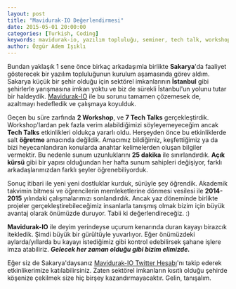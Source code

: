 ```yaml
---
layout: post
title: "Mavidurak-IO Değerlendirmesi"
date: 2015-05-01 20:00:00
categories: [Turkish, Coding]
keywords: mavidurak-io, yazılım topluluğu, seminer, tech talk, workshop, değerlendirme, atölye
author: Özgür Adem Işıklı
---
```


Bundan yaklaşık 1 sene önce birkaç arkadaşımla birlikte **Sakarya**'da faaliyet gösterecek bir yazılım topluluğunun kurulum aşamasında görev aldım. Sakarya küçük bir şehir olduğu için sektörel imkanlarının **İstanbul** gibi şehirlerle yarışmasına imkan yoktu ve biz de sürekli İstanbul'un yolunu tutar bir haldeydik. [Mavidurak-IO](http://mavidurak.github.io) ile bu sorunu tamamen çözemesek de, azaltmayı hedefledik ve çalışmaya koyulduk.

Geçen bu süre zarfında **2 Workshop**, ve **7 Tech Talks** gerçekleştirdik. Workshop'lardan pek fazla verim alabildiğimizi söyleyemeyeceğim ancak **Tech Talks** etkinlikleri oldukça yararlı oldu. Herşeyden önce bu etkinliklerde salt **öğretme** amacında değildik. Amacımız bildiğimiz, keşfettiğimiz ya da bizi heyecanlandıran konularda anahtar kelimelerden oluşan bilgiler vermektir. Bu nedenle sunum uzunluklarını **25 dakika** ile sınırlandırdık. **Açık kürsü** gibi bir yapısı olduğundan her hafta sunum sahipleri değişiyor, farklı arkadaşlarımızdan farklı şeyler öğrenebiliyorduk.

Sonuç itibari ile yeni yeni dostluklar kurduk, sürüyle şey öğrendik. Akademik takvimin bitmesi ve öğrencilerin memleketlerine dönmesi vesilesi ile **2014-2015** yılındaki çalışmalarımızı sonlandırdık. Ancak yaz döneminde birlikte projeler gerçekleştirebileceğimiz insanlarla tanışmış olmak bizim için büyük avantaj olarak önümüzde duruyor. Tabii ki değerlendireceğiz. :)

**Mavidurak-IO** ile deyim yerindeyse uçurum kenarında duran kayayı birazcık itekledik. Şimdi büyük bir gürültüyle yuvarlıyor. Eğer önümüzdeki aylarda/yıllarda bu kayayı istediğimiz gibi kontrol edebilirsek şahane işlere imza atabiliriz. **_Gelecek her zaman olduğu gibi bizim elimizde._**

Eğer siz de Sakarya'daysanız [Mavidurak-IO Twitter Hesabı](http://twitter.com/mavidurakio)'nı takip ederek etkinlikerimize katılabilirsiniz. Zaten sektörel imkanların kısıtlı olduğu şehirde köşenize çekilmek size hiç birşey kazandırmayacaktır. Gelin, tanışalım.
